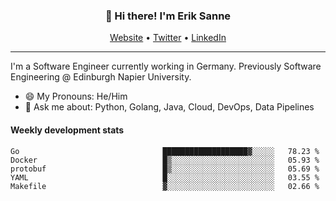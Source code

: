 <h3 align="center">👋 Hi there! I'm Erik Sanne</h3>
<p align="center">
  <a href="https://eriksanne.com">Website</a> •
  <a href="https://twitter.com/ErikKonradSanne">Twitter</a> •
  <a href="https://www.linkedin.com/in/eriksanne/">LinkedIn</a>
</p>

---
I'm a Software Engineer currently working in Germany. Previously Software Engineering @ Edinburgh Napier University.

- 😄 My Pronouns: He/Him
- 💬 Ask me about: Python, Golang, Java, Cloud, DevOps, Data Pipelines

<h4>Weekly development stats</h4>
<!--START_SECTION:waka-->

```text
Go                                ███████████████████▓░░░░░   78.23 %
Docker                            █▒░░░░░░░░░░░░░░░░░░░░░░░   05.93 %
protobuf                          █▒░░░░░░░░░░░░░░░░░░░░░░░   05.69 %
YAML                              █░░░░░░░░░░░░░░░░░░░░░░░░   03.55 %
Makefile                          ▓░░░░░░░░░░░░░░░░░░░░░░░░   02.66 %
```

<!--END_SECTION:waka-->
